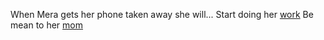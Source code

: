 When Mera gets her phone taken away she will...
Start doing her [work](start-work.md)
Be mean to her [mom](act-up.md)